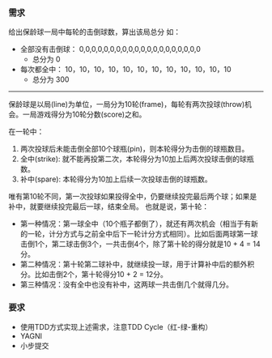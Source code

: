 ### 需求

给出保龄球一局中每轮的击倒球数，算出该局总分
如： 
* 全部没有击倒球： 0,0,0,0,0,0,0,0,0,0,0,0,0,0,0,0,0,0,0,0 
  * 总分为 0
* 每次都全中： 10，10，10，10，10，10，10，10，10，10，10，10 
  * 总分为 300


---
保龄球是以局(line)为单位，一局分为10轮(frame)，每轮有两次投球(throw)机会。一局游戏得分为10轮分数(score)之和。

在一轮中：
1. 两次投球后未能击倒全部10个球瓶(pin)，则本轮得分为击倒的球瓶数目。
2. 全中(strike): 就不能再投第二次，本轮得分为10加上后两次投球击倒的球瓶数。
3. 补中(spare): 本轮得分为10加上后续一次投球击倒的球瓶数。

唯有第10轮不同，第一次投球如果投得全中，仍要继续投完最后两个球；如果是补中，就要继续投完最后一球，结束全局。
也就是说，第十轮：

- 第一种情况：第一球全中（10个瓶子都倒了），就还有两次机会（相当于有新的一轮，计分方式与之前全中后下一轮计分方式相同）。比如后面两球第一球击倒1个，第二球击倒3个，一共击倒4个，除了第十轮的得分就是10 + 4 = 14分。
- 第二种情况：第十轮第二球补中，就继续投一球，用于计算补中后的额外积分。比如击倒2个，第十轮得分10 + 2 = 12分。
- 第三种情况：没有全中也没有补中，这两球一共击倒几个就得几分。

### 要求
- 使用TDD方式实现上述需求，注意TDD Cycle（红-绿-重构）
- YAGNI
- 小步提交
